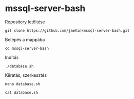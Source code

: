 # mssql-server-bash

Repository letöltése
```
git clone https://github.com/jaeVin/mssql-server-bash.git
```

Belépés a mappába
```
cd mssql-server-bash
```

Indítás
```
./database.sh
```

Kiiratás, szerkesztés
```
nano database.sh 
```
```
cat database.sh 
```
